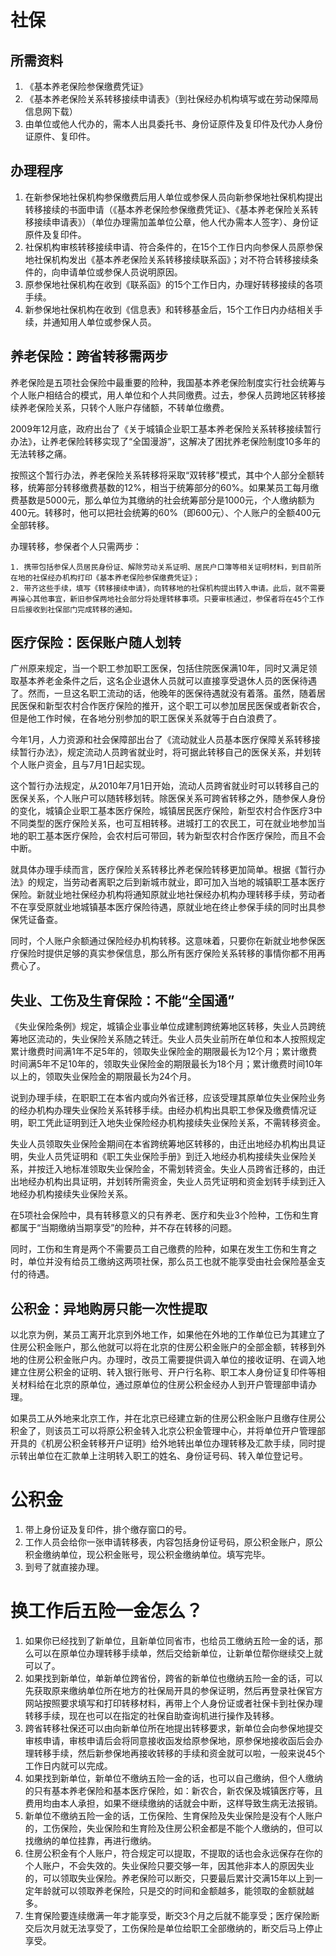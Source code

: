 # 社保

## 所需资料

1. 《基本养老保险参保缴费凭证》
2. 《基本养老保险关系转移接续申请表》（到社保经办机构填写或在劳动保障局信息网下载）
3. 由单位或他人代办的，需本人出具委托书、身份证原件及复印件及代办人身份证原件、复印件。

## 办理程序

1. 在新参保地社保机构参保缴费后用人单位或参保人员向新参保地社保机构提出转移接续的书面申请（《基本养老保险参保缴费凭证》、《基本养老保险关系转移接续申请表》）（单位办理需加盖单位公章，他人代办需本人签字）、身份证原件及复印件。
2. 社保机构审核转移接续申请、符合条件的，在15个工作日内向参保人员原参保地社保机构发出《基本养老保险关系转移接续联系函》；对不符合转移接续条件的，向申请单位或参保人员说明原因。
3. 原参保地社保机构在收到《联系函》的15个工作日内，办理好转移接续的各项手续。
4. 新参保地社保机构在收到《信息表》和转移基金后，15个工作日内办结相关手续，并通知用人单位或参保人员。

## 养老保险：跨省转移需两步

​	养老保险是五项社会保险中最重要的险种，我国基本养老保险制度实行社会统筹与个人账户相结合的模式，用人单位和个人共同缴费。过去，参保人员跨地区转移接续养老保险关系，只转个人账户存储额，不转单位缴费。

​	2009年12月底，政府出台了《关于城镇企业职工基本养老保险关系转移接续暂行办法》，让养老保险转移实现了“全国漫游”，这解决了困扰养老保险制度10多年的无法转移之痛。

​	按照这个暂行办法，养老保险关系转移将采取“双转移”模式，其中个人部分全额转移，统筹部分转移缴费基数的12%，相当于统筹部分的60%。如果某员工每月缴费基数是5000元，那么单位为其缴纳的社会统筹部分是1000元，个人缴纳额为400元。转移时，他可以把社会统筹的60%（即600元）、个人账户的全额400元全部转移。

办理转移，参保者个人只需两步：

 	1. 携带包括参保人员居民身份证、解除劳动关系证明、居民户口簿等相关证明材料，到目前所在地的社保经办机构打印《基本养老保险参保缴费凭证》；
 	2. 带齐这些手续，填写《转移接续申请》，向转移地的社保机构提出转入申请。此后，就不需要再操心其他事宜，新旧参保两地社会部分将处理转移事项。只要审核通过，参保者将在45个工作日后接收到社保部门完成转移的通知。

## 医疗保险：医保账户随人划转

​	广州原来规定，当一个职工参加职工医保，包括住院医保满10年，同时又满足领取基本养老金条件之后，这名企业退休人员就可以直接享受退休人员的医保待遇了。然而，一旦这名职工流动的话，他晚年的医保待遇就没有着落。虽然，随着居民医保和新型农村合作医疗保险的推开，这个职工可以参加居民医保或者新农合，但是他工作时候，在各地分别参加的职工医保关系就等于白白浪费了。

​	今年1月，人力资源和社会保障部出台了《流动就业人员基本医疗保障关系转移接续暂行办法》，规定流动人员跨省就业时，将可据此转移自己的医保关系，并划转个人账户资金，且与7月1日起实现。

​	这个暂行办法规定，从2010年7月1日开始，流动人员跨省就业时可以转移自己的医保关系，个人账户可以随转移划转。除医保关系可跨省转移之外，随参保人身份的变化，城镇企业职工基本医疗保险，城镇居民医疗保险，新型农村合作医疗3中不同类型的医疗保险关系，也可互相转移。进城打工的农民工，可在就业地参加当地的职工基本医疗保险，会农村后可带回，转为新型农村合作医疗保险，而且不会中断。

​	就具体办理手续而言，医疗保险关系转移比养老保险转移更加简单。根据《暂行办法》的规定，当劳动者离职之后到新城市就业，即可加入当地的城镇职工基本医疗保险。新就业地社保经办机构将通知原就业地社保经办机构办理转移手续，劳动者不在享受原就业地城镇基本医疗保险待遇，原就业地在终止参保手续的同时出具参保凭证备查。

​	同时，个人账户余额通过保险经办机构转移。这意味着，只要你在新就业地参保医疗保险时提供足够的真实参保信息，那么所有医疗保险关系转移的事情你都不用再费心了。

## 失业、工伤及生育保险：不能“全国通”

​	《失业保险条例》规定，城镇企业事业单位成建制跨统筹地区转移，失业人员跨统筹地区流动的，失业保险关系随之转迁。失业人员失业前所在单位和本人按照规定累计缴费时间满1年不足5年的，领取失业保险金的期限最长为12个月；累计缴费时间满5年不足10年的，领取失业保险金的期限最长为18个月；累计缴费时间10年以上的，领取失业保险金的期限最长为24个月。

​	说到办理手续，在职职工在本省内或向外省迁移，应该受理其原单位失业保险业务的经办机构办理失业保险关系转移手续。由经办机构出具职工参保及缴费情况证明，职工凭此证明到迁入地失业保险经办机构接续失业保险关系，不需转移资金。

​	失业人员领取失业保险金期间在本省跨统筹地区转移的，由迁出地经办机构出具证明，失业人员凭证明和《职工失业保险手册》到迁入地经办机构接续失业保险关系，并按迁入地标准领取失业保险金，不需划转资金。失业人员跨省迁移的，由迁出地经办机构出具证明，并划转所需资金，失业人员凭证明和资金划转手续到迁入地经办机构接续失业保险关系。

​	在5项社会保险中，具有转移意义的只有养老、医疗和失业3个险种，工伤和生育都属于“当期缴纳当期享受”的险种，并不存在转移的问题。

​	同时，工伤和生育是两个不需要员工自己缴费的险种，如果在发生工伤和生育之时，单位并没有给员工缴纳这两项社保，那么员工也就不能享受由社会保险基金支付的待遇。

## 公积金：异地购房只能一次性提取

​	以北京为例，某员工离开北京到外地工作，如果他在外地的工作单位已为其建立了住房公积金账户，那么他就可以将在北京的住房公积金账户的全部金额，转移到外地的住房公积金账户内。办理时，改员工需要提供调入单位的接收证明、在调入地建立住房公积金的证明、转入银行账号、开户行名称、职工本人身份证复印件等相关材料给在北京的原单位，通过原单位的住房公积金经办人到开户管理部申请办理。

​	如果员工从外地来北京工作，并在北京已经建立新的住房公积金账户且缴存住房公积金了，则该员工可以将原公积金转入北京公积金管理中心，并将单位开户管理部开具的《机房公积金转移开户证明》给外地转出单位办理转移及汇款手续，同时提示转出单位在汇款单上注明转入职工的姓名、身份证号码、转入单位登记号。	

# 公积金

1. 带上身份证及复印件，排个缴存窗口的号。
2. 工作人员会给你一张申请转移表，内容包括身份证号码，原公积金账户，原公积金缴纳单位，现公积金账号，现公积金缴纳单位。填写完毕。
3. 到号了就直接办理。



# 换工作后五险一金怎么？

1. 如果你已经找到了新单位，且新单位同省市，也给员工缴纳五险一金的话，那么可以在原单位办理转移手续单，然后交给新单位，让新单位帮你继续交上就可以了。
2. 如果找到新单位，单新单位跨省份，跨省的新单位也缴纳五险一金的话，可以先获取原来缴纳单位所在地方的社保局开具的参保证明，然后再登录社保官方网站按照要求填写和打印转移材料，再带上个人身份证或者社保卡到社保办理转移手续，现在也可以在指定的社保自助查询机进行操作及转移。
3. 跨省转移社保还可以由向新单位所在地提出转移要求，新单位会向参保地提交审核申请，审核申请后会将同意接收函发给原参保地，原参保地接收函后会办理转移手续，然后新参保地再接收转移的手续和资金就可以啦，一般来说45个工作日内就可以完成。
4. 如果找到新单位，新单位不缴纳五险一金的话，也可以自己缴纳，但个人缴纳的只有基本养老保险和基本医疗保险，如：新农合，新农保及城镇医疗等，且费用均由本人承担，如果不继续缴纳的话就会中断，这样导致生病无法报销。
5. 新单位不缴纳五险一金的话，工伤保险、生育保险及失业保险是没有个人账户的，工伤保险，失业保险和生育险及住房公积金都是不能个人缴纳的，但可以找缴纳的单位挂靠，再进行缴纳。
6. 住房公积金有个人账户，符合规定可以提取，不提取的话也会永远保存在你的个人账户，不会失效的。失业保险只要交够一年，因其他非本人的原因失业的，可以领取失业保险。养老保险可以断交，只要最后累计交满15年以上到一定年龄就可以领取养老保险，只是交的时间和金额越多，能领取的金额就越多。
7. 生育保险要连续缴满一年才能享受，断交3个月之后就不能享受；医疗保险断交后次月就无法享受了，工伤保险是单位给职工全部缴纳的，断交后马上停止享受。